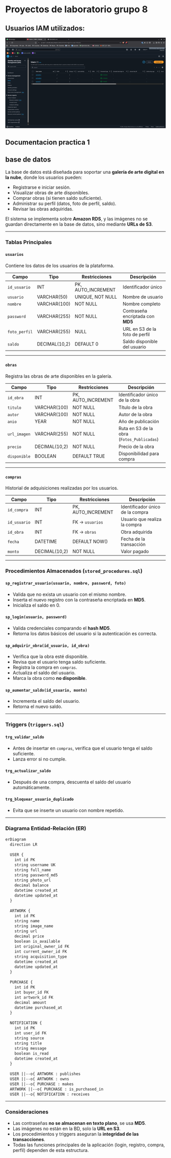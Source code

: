 # Proyectos de laboratorio grupo 8

## Usuarios IAM utilizados:

![iam](./imgs/IAM_users.png)

## Documentacion practica 1

## base de datos

La base de datos está diseñada para soportar una **galería de arte digital en la nube**, donde los usuarios pueden:

- Registrarse e iniciar sesión.
- Visualizar obras de arte disponibles.
- Comprar obras (si tienen saldo suficiente).
- Administrar su perfil (datos, foto de perfil, saldo).
- Revisar las obras adquiridas.

El sistema se implementa sobre **Amazon RDS**, y las imágenes no se guardan directamente en la base de datos, sino mediante **URLs de S3**.

---

### Tablas Principales

#### `usuarios`

Contiene los datos de los usuarios de la plataforma.

| Campo          | Tipo          | Restricciones                              | Descripción                           |
|----------------|--------------|---------------------------------------------|---------------------------------------|
| `id_usuario`   | INT          | PK, AUTO_INCREMENT                         | Identificador único                   |
| `usuario`      | VARCHAR(50)  | UNIQUE, NOT NULL                           | Nombre de usuario                     |
| `nombre`       | VARCHAR(100) | NOT NULL                                   | Nombre completo                       |
| `password`     | VARCHAR(255) | NOT NULL                                   | Contraseña encriptada con **MD5**     |
| `foto_perfil`  | VARCHAR(255) | NULL                                       | URL en S3 de la foto de perfil        |
| `saldo`        | DECIMAL(10,2)| DEFAULT 0                                  | Saldo disponible del usuario          |

---

#### `obras`

Registra las obras de arte disponibles en la galería.

| Campo           | Tipo          | Restricciones             | Descripción                             |
|-----------------|--------------|----------------------------|-----------------------------------------|
| `id_obra`       | INT          | PK, AUTO_INCREMENT        | Identificador único de la obra          |
| `titulo`        | VARCHAR(100) | NOT NULL                  | Título de la obra                       |
| `autor`         | VARCHAR(100) | NOT NULL                  | Autor de la obra                        |
| `anio`          | YEAR         | NOT NULL                  | Año de publicación                      |
| `url_imagen`    | VARCHAR(255) | NOT NULL                  | Ruta en S3 de la obra (`Fotos_Publicadas`) |
| `precio`        | DECIMAL(10,2)| NOT NULL                  | Precio de la obra                       |
| `disponible`    | BOOLEAN      | DEFAULT TRUE              | Disponibilidad para compra              |

---

#### `compras`

Historial de adquisiciones realizadas por los usuarios.

| Campo           | Tipo          | Restricciones      | Descripción                           |
|-----------------|--------------|--------------------|---------------------------------------|
| `id_compra`     | INT          | PK, AUTO_INCREMENT | Identificador único de la compra      |
| `id_usuario`    | INT          | FK → `usuarios`    | Usuario que realiza la compra         |
| `id_obra`       | INT          | FK → `obras`       | Obra adquirida                        |
| `fecha`         | DATETIME     | DEFAULT NOW()      | Fecha de la transacción               |
| `monto`         | DECIMAL(10,2)| NOT NULL           | Valor pagado                          |

---

### Procedimientos Almacenados (`stored_procedures.sql`)

#### `sp_registrar_usuario(usuario, nombre, password, foto)`

- Valida que no exista un usuario con el mismo nombre.
- Inserta el nuevo registro con la contraseña encriptada en **MD5**.
- Inicializa el saldo en 0.

#### `sp_login(usuario, password)`

- Valida credenciales comparando el **hash MD5**.
- Retorna los datos básicos del usuario si la autenticación es correcta.

#### `sp_adquirir_obra(id_usuario, id_obra)`

- Verifica que la obra esté disponible.
- Revisa que el usuario tenga saldo suficiente.
- Registra la compra en `compras`.
- Actualiza el saldo del usuario.
- Marca la obra como **no disponible**.

#### `sp_aumentar_saldo(id_usuario, monto)`

- Incrementa el saldo del usuario.
- Retorna el nuevo saldo.

---

### Triggers (`triggers.sql`)

#### `trg_validar_saldo`

- Antes de insertar en `compras`, verifica que el usuario tenga el saldo suficiente.
- Lanza error si no cumple.

#### `trg_actualizar_saldo`

- Después de una compra, descuenta el saldo del usuario automáticamente.

#### `trg_bloquear_usuario_duplicado`

- Evita que se inserte un usuario con nombre repetido.

---

### Diagrama Entidad-Relación (ER)

```mermaid
erDiagram
  direction LR

  USER {
    int id PK
    string username UK
    string full_name
    string password_md5
    string photo_url
    decimal balance
    datetime created_at
    datetime updated_at
  }

  ARTWORK {
    int id PK
    string name
    string image_name
    string url
    decimal price
    boolean is_available
    int original_owner_id FK
    int current_owner_id FK
    string acquisition_type
    datetime created_at
    datetime updated_at
  }

  PURCHASE {
    int id PK
    int buyer_id FK
    int artwork_id FK
    decimal amount
    datetime purchased_at
  }

  NOTIFICATION {
    int id PK
    int user_id FK
    string source
    string title
    string message
    boolean is_read
    datetime created_at
  }

  USER ||--o{ ARTWORK : publishes
  USER ||--o{ ARTWORK : owns
  USER ||--o{ PURCHASE : makes
  ARTWORK ||--o{ PURCHASE : is_purchased_in
  USER ||--o{ NOTIFICATION : receives
```

---

### Consideraciones

- Las contraseñas **no se almacenan en texto plano**, se usa **MD5**.
- Las imágenes no están en la BD, solo la **URL en S3**.
- Los procedimientos y triggers aseguran la **integridad de las transacciones**.
- Todas las funciones principales de la aplicación (login, registro, compra, perfil) dependen de esta estructura.
